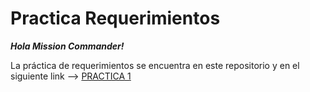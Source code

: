 # Practica Requerimientos

***Hola Mission Commander!***

La práctica de requerimientos se encuentra en este repositorio y en el siguiente link --> [PRACTICA 1](https://1drv.ms/b/s!AvA1ESfRDaZLrEMTF_iWU660HTG1?e=FUWybJ)
